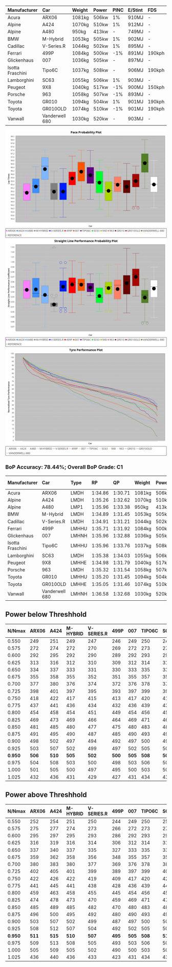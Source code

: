 | Manufacturer     | Car            | Weight | Power | PINC    | E/Stint | FDS     |
|:-|:-|:-|:-|:-|:-|:-|
| Acura            | ARX06          | 1081kg | 506kw | 1%      | 910MJ   |    -    |
| Alpine           | A424           | 1070kg | 510kw | 1%      | 912MJ   |    -    |
| Alpine           | A480           | 950kg  | 413kw |    -    | 749MJ   |    -    |
| BMW              | M-Hybrid       | 1053kg | 505kw | 1%      | 902MJ   |    -    |
| Cadillac         | V-Series.R     | 1044kg | 502kw | 1%      | 895MJ   |    -    |
| Ferrari          | 499P           | 1084kg | 500kw | -1%     | 891MJ   | 190kph  |
| Glickenhaus      | 007            | 1036kg | 505kw |    -    | 897MJ   |    -    |
| Isotta Fraschini | Tipo6C         | 1037kg | 508kw |    -    | 906MJ   | 190kph  |
| Lamborghini      | SC63           | 1055kg | 506kw | 1%      | 903MJ   |    -    |
| Peugeot          | 9X8            | 1040kg | 517kw | -1%     | 900MJ   | 150kph  |
| Porsche          | 963            | 1058kg | 507kw | -1%     | 893MJ   |    -    |
| Toyota           | GR010          | 1094kg | 504kw | 1%      | 901MJ   | 190kph  |
| Toyota           | GR010OLD       | 1074kg | 510kw | -1%     | 901MJ   | 190kph  |
| Vanwall          | Vanderwell 680 | 1030kg | 520kw |    -    | 903MJ   |    -    |

![PACECHART](./IMG/ACOMETHOD.png)
![STRAIGHTLINEPERFORMANCECHART](./IMG/ACOMETHOD_sp.png)
![TYREPERFORMANCECHART](./IMG/ACOMETHOD_tw.png)

### BoP Accuracy: 78.44%; Overall BoP Grade: C1
| Manufacturer     | Car            | Type  | RP      | QP      | Weight | Power¹ | Threshhold | PINC    | Power² | E/Stint | AVG Vmax  | FDS     | RDLC | L/Stint | BOP-Grade | Model Accuracy | Model Points | Match%  |
|:-|:-|:-|:-|:-|:-|:-|:-|:-|:-|:-|:-|:-|:-|:-|:-|:-|:-|:-|
| Acura            | ARX06          | LMDH  | 1:34.86 | 1:30.71 | 1081kg | 506kw  | 210.0kph   | 1%      | 511kw  |  910MJ  | 297.88kph |    -    | 0.98 | 40      | -D2       | 100.00%        | 995          | 62.34%  |
| Alpine           | A424           | LMDH  | 1:35.26 | 1:32.62 | 1070kg | 510kw  | 210.0kph   | 1%      | 515kw  |  912MJ  | 298.70kph |    -    | 0.99 | 40      | +C2       | 100.00%        | 642          | 72.78%  |
| Alpine           | A480           | LMP1  | 1:35.96 | 1:33.38 |  950kg | 413kw  | 210.0kph   |    -    | 413kw  |  749MJ  | 294.49kph |    -    | 0.97 | 37      | ~A1       | 60.26%         | 849          | 100.00% |
| BMW              | M-Hybrid       | LMDH  | 1:34.89 | 1:31.45 | 1053kg | 505kw  | 210.0kph   | 1%      | 510kw  |  902MJ  | 295.20kph |    -    | 1.01 | 40      | -C2       | 100.00%        | 1714         | 70.01%  |
| Cadillac         | V-Series.R     | LMDH  | 1:34.91 | 1:31.21 | 1044kg | 502kw  | 210.0kph   | 1%      | 507kw  |  895MJ  | 299.39kph |    -    | 1.02 | 40      | -C2       | 98.95%         | 2271         | 74.56%  |
| Ferrari          | 499P           | LMHHU | 1:35.71 | 1:31.92 | 1084kg | 500kw  | 210.0kph   | -1%     | 495kw  |  891MJ  | 298.40kph | 190kph  | 1.01 | 40      | +A2       | 99.93%         | 2718         | 94.93%  |
| Glickenhaus      | 007            | LMHNH | 1:35.96 | 1:32.88 | 1036kg | 505kw  | 210.0kph   |    -    | 505kw  |  897MJ  | 300.77kph |    -    | 0.95 | 40      | +B2       | 96.34%         | 1634         | 83.54%  |
| Isotta Fraschini | Tipo6C         | LMHHU | 1:35.96 | 1:33.76 | 1037kg | 508kw  | 210.0kph   |    -    | 508kw  |  906MJ  | 300.07kph | 190kph  | 1.07 | 40      | +Ω1       | 92.36%         | 133          | 46.88%  |
| Lamborghini      | SC63           | LMDH  | 1:35.38 | 1:34.03 | 1055kg | 506kw  | 210.0kph   | 1%      | 511kw  |  903MJ  | 296.83kph |    -    | 1.04 | 40      | ~A1       | 96.54%         | 418          | 100.00% |
| Peugeot          | 9X8            | LMHHE | 1:34.98 | 1:31.79 | 1040kg | 517kw  | 210.0kph   | -1%     | 512kw  |  900MJ  | 299.30kph | 150kph  | 1.02 | 40      | -B2       | 88.68%         | 2617         | 82.98%  |
| Porsche          | 963            | LMDH  | 1:35.32 | 1:31.54 | 1058kg | 507kw  | 210.0kph   | -1%     | 502kw  |  893MJ  | 298.41kph |    -    | 1.00 | 40      | -A2       | 99.98%         | 6168         | 94.86%  |
| Toyota           | GR010          | LMHHU | 1:35.20 | 1:31.45 | 1094kg | 504kw  | 210.0kph   | 1%      | 509kw  |  901MJ  | 299.36kph | 190kph  | 1.00 | 40      | -A2       | 98.53%         | 3557         | 90.32%  |
| Toyota           | GR010OLD       | LMHHE | 1:35.05 | 1:31.46 | 1074kg | 510kw  | 210.0kph   | -1%     | 505kw  |  901MJ  | 301.89kph | 190kph  | 1.02 | 40      | -B2       | 92.01%         | 1427         | 85.00%  |
| Vanwall          | Vanderwell 680 | LMHNH | 1:36.58 | 1:32.68 | 1030kg | 520kw  | 210.0kph   |    -    | 520kw  |  903MJ  | 297.20kph |    -    | 1.01 | 40      | +Ω1       | 94.62%         | 633          | 40.00%  |

## Power below Threshhold
| N/Nmax    | ARX06   | A424    | M-HYBRID | V-SERIES.R | 499P    | 007     | TIPO6C  | SC63    | 9X8     | 963     | GR010   | GR010OLD | VANDERWELL 680 | ​     | RPM      | A480    |
|:-|:-|:-|:-|:-|:-|:-|:-|:-|:-|:-|:-|:-|:-|:-|:-|:-|
|  0.550    |  249    |  251    |  249     |  247       |  246    |  249    |  250    |  249    |  255    |  250    |  248    |  251     |  256           |  ​    |   --     |   -     |
|  0.575    |  272    |  274    |  272     |  270       |  269    |  272    |  273    |  272    |  278    |  273    |  271    |  274     |  279           |  ​    |   --     |   -     |
|  0.600    |  292    |  295    |  292     |  290       |  289    |  292    |  293    |  292    |  298    |  293    |  291    |  295     |  300           |  ​    |   --     |   -     |
|  0.625    |  313    |  316    |  312     |  310       |  309    |  312    |  314    |  313    |  320    |  314    |  312    |  316     |  322           |  ​    |   --     |   -     |
|  0.650    |  334    |  337    |  333     |  331       |  330    |  333    |  335    |  334    |  341    |  335    |  333    |  337     |  343           |  ​    |   --     |   -     |
|  0.675    |  355    |  358    |  355     |  352       |  351    |  355    |  357    |  355    |  363    |  356    |  354    |  358     |  365           |  ​    |   --     |   -     |
|  0.700    |  377    |  380    |  376     |  374       |  372    |  376    |  378    |  377    |  385    |  377    |  375    |  380     |  387           |  ​    |   --     |   -     |
|  0.725    |  398    |  401    |  397     |  395       |  393    |  397    |  399    |  398    |  407    |  399    |  396    |  401     |  409           |  ​    |   --     |   -     |
|  0.750    |  418    |  422    |  417     |  415       |  413    |  417    |  420    |  418    |  427    |  419    |  416    |  422     |  430           |  ​    |   --     |   -     |
|  0.775    |  437    |  441    |  436     |  434       |  432    |  436    |  439    |  437    |  446    |  438    |  435    |  441     |  449           |  ​    |  5000    |  242    |
|  0.800    |  454    |  458    |  454     |  451       |  449    |  454    |  456    |  454    |  464    |  455    |  453    |  458     |  467           |  ​    |  5500    |  286    |
|  0.825    |  469    |  473    |  469     |  466       |  464    |  469    |  471    |  469    |  479    |  470    |  468    |  473     |  482           |  ​    |  6000    |  320    |
|  0.850    |  481    |  485    |  480     |  477       |  475    |  480    |  483    |  481    |  491    |  482    |  479    |  485     |  494           |  ​    |  6500    |  361    |
|  0.875    |  491    |  495    |  490     |  487       |  485    |  490    |  493    |  491    |  502    |  492    |  489    |  495     |  505           |  ​    |  7000    |  404    |
|  0.900    |  498    |  502    |  497     |  494       |  492    |  497    |  500    |  498    |  509    |  499    |  496    |  502     |  512           |  ​    |  7500    |  414    |
|  0.925    |  503    |  507    |  502     |  499       |  497    |  502    |  505    |  503    |  514    |  504    |  501    |  507     |  517           |  ​    |  8000    |  410    |
| **0.950** | **506** | **510** | **505**  | **502**    | **500** | **505** | **508** | **506** | **517** | **507** | **504** | **510**  | **520**        | **​** | **8500** | **413** |
|  0.975    |  504    |  508    |  503     |  500       |  498    |  503    |  506    |  504    |  515    |  505    |  502    |  508     |  518           |  ​    |  9000    |  207    |
|  1.000    |  501    |  505    |  500     |  497       |  495    |  500    |  503    |  501    |  511    |  502    |  499    |  505     |  514           |  ​    |   --     |   -     |
|  1.025    |  432    |  436    |  431     |  429       |  427    |  431    |  434    |  432    |  441    |  433    |  430    |  436     |  444           |  ​    |   --     |   -     |

## Power above Threshhold
| N/Nmax    | ARX06   | A424    | M-HYBRID | V-SERIES.R | 499P    | 007     | TIPO6C  | SC63    | 9X8     | 963     | GR010   | GR010OLD | VANDERWELL 680 | ​     | RPM      | A480    |
|:-|:-|:-|:-|:-|:-|:-|:-|:-|:-|:-|:-|:-|:-|:-|:-|:-|
|  0.550    |  252    |  254    |  251     |  250       |  244    |  249    |  250    |  252    |  252    |  247    |  251    |  249     |  256           |  ​    |   --     |   -     |
|  0.575    |  275    |  277    |  274     |  273       |  266    |  272    |  273    |  275    |  275    |  270    |  274    |  272     |  279           |  ​    |   --     |   -     |
|  0.600    |  295    |  297    |  295     |  293       |  286    |  292    |  293    |  295    |  296    |  290    |  294    |  292     |  300           |  ​    |   --     |   -     |
|  0.625    |  316    |  319    |  316     |  314       |  306    |  312    |  314    |  316    |  317    |  310    |  315    |  312     |  322           |  ​    |   --     |   -     |
|  0.650    |  337    |  340    |  337     |  335       |  327    |  333    |  335    |  337    |  338    |  331    |  336    |  333     |  343           |  ​    |   --     |   -     |
|  0.675    |  359    |  362    |  358     |  356       |  348    |  355    |  357    |  359    |  359    |  352    |  357    |  355     |  365           |  ​    |   --     |   -     |
|  0.700    |  380    |  383    |  380     |  377       |  369    |  376    |  378    |  380    |  381    |  374    |  379    |  376     |  387           |  ​    |   --     |   -     |
|  0.725    |  402    |  405    |  401     |  399       |  389    |  397    |  399    |  402    |  403    |  395    |  400    |  397     |  409           |  ​    |   --     |   -     |
|  0.750    |  422    |  426    |  422     |  419       |  409    |  417    |  420    |  422    |  423    |  415    |  421    |  417     |  430           |  ​    |   --     |   -     |
|  0.775    |  441    |  445    |  441     |  438       |  428    |  436    |  439    |  441    |  442    |  434    |  440    |  436     |  449           |  ​    |  5000    |  242    |
|  0.800    |  459    |  463    |  458     |  455       |  445    |  454    |  456    |  459    |  460    |  451    |  457    |  454     |  467           |  ​    |  5500    |  286    |
|  0.825    |  474    |  478    |  473     |  470       |  459    |  469    |  471    |  474    |  475    |  466    |  472    |  469     |  482           |  ​    |  6000    |  320    |
|  0.850    |  485    |  489    |  485     |  482       |  470    |  480    |  483    |  485    |  486    |  477    |  484    |  480     |  494           |  ​    |  6500    |  361    |
|  0.875    |  496    |  500    |  495     |  492       |  480    |  490    |  493    |  496    |  497    |  487    |  494    |  490     |  505           |  ​    |  7000    |  404    |
|  0.900    |  503    |  507    |  502     |  499       |  487    |  497    |  500    |  503    |  504    |  494    |  501    |  497     |  512           |  ​    |  7500    |  414    |
|  0.925    |  508    |  512    |  507     |  504       |  492    |  502    |  505    |  508    |  509    |  499    |  506    |  502     |  517           |  ​    |  8000    |  410    |
| **0.950** | **511** | **515** | **510**  | **507**    | **495** | **505** | **508** | **511** | **512** | **502** | **509** | **505**  | **520**        | **​** | **8500** | **413** |
|  0.975    |  509    |  513    |  508     |  505       |  493    |  503    |  506    |  509    |  510    |  500    |  507    |  503     |  518           |  ​    |  9000    |  207    |
|  1.000    |  505    |  509    |  505     |  502       |  490    |  500    |  503    |  505    |  506    |  497    |  504    |  500     |  514           |  ​    |   --     |   -     |
|  1.025    |  436    |  440    |  436     |  433       |  423    |  431    |  434    |  436    |  437    |  429    |  435    |  431     |  444           |  ​    |   --     |   -     |

